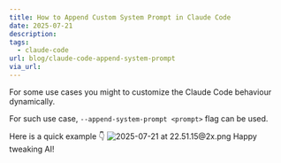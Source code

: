 ```yaml
---
title: How to Append Custom System Prompt in Claude Code
date: 2025-07-21
description: 
tags:
  - claude-code
url: blog/claude-code-append-system-prompt
via_url:
---
```

For some use cases you might to customize the Claude Code behaviour dynamically.

For such use case, `--append-system-prompt <prompt>` flag can be used. 

Here is a quick example 👇
![2025-07-21 at 22.51.15@2x.png](https://images.nesin.io/f_auto,q_auto/qblog/AIEngineerGuide/images/2025-07/2025-07-21-at-22.51.15-at-2x.png)
Happy tweaking AI!
